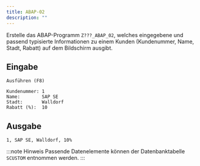 ```yaml
---
title: ABAP-02
description: ""
---
```


Erstelle das ABAP-Programm `Z???_ABAP_02`, welches eingegebene und passend typisierte Informationen zu einem Kunden (Kundenummer, Name, Stadt, Rabatt) auf dem Bildschirm ausgibt.

## Eingabe

```
Ausführen (F8)

Kundenummer: 1
Name:        SAP SE
Stadt:       Walldorf
Rabatt (%):  10
```

## Ausgabe

```
1, SAP SE, Walldorf, 10%
```

:::note Hinweis
Passende Datenelemente können der Datenbanktabelle `SCUSTOM` entnommen werden.
:::
